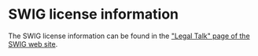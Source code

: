 # SWIG license information

The SWIG license information can be found in the 
["Legal Talk" page of the SWIG web site](https://www.swig.org/legal.html).
